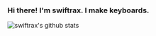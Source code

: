 ### Hi there! I'm swiftrax. I make keyboards.
![swiftrax's github stats](https://github-readme-stats.vercel.app/api?username=swiftrax&hide=issues&show_icons=true&theme=calm)
